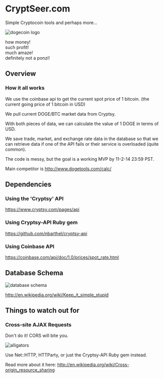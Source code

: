# CryptSeer.com
Simple Cryptocoin tools and perhaps more...  

![dogecoin logo](http://i2.minus.com/iHZZfPu6d8qpF.png "To the moon!")  

how money!    
such profit!    
much amaze!  
definitely not a ponzi!  

## Overview  
### How it all works  
  
We use the coinbase api to get the current spot price of 1 bitcoin. (the current going price of 1 bitcoin in USD)  
  
We pull current DOGE/BTC market data from Cryptsy.  

With both pieces of data, we can calculate the value of 1 DOGE in terms of USD.  

We save trade, market, and exchange rate data in the database so that we can retrieve data if one of the API fails or their service is overloaded (quite common).  

The code is messy, but the goal is a working MVP by 11-2-14 23:59 PST.  

Main competitor is http://www.dogetools.com/calc/  

## Dependencies
### Using the 'Cryptsy' API  

https://www.cryptsy.com/pages/api  

### Using Cryptsy-API Ruby gem  
  
https://github.com/nbarthel/cryptsy-api  

### Using Coinbase API  

https://coinbase.com/api/doc/1.0/prices/spot_rate.html

## Database Schema 

![database schema](http://i1.minus.com/ibazejnJMECRx4.png "Keep It Simple Stupid!")  

http://en.wikipedia.org/wiki/Keep_it_simple_stupid

## Things to watch out for
### Cross-site AJAX Requests
Don't do it! CORS will bite you.  

![alligators](http://i3.minus.com/ibuNfX6paonaHz.jpg)  
  
Use Net::HTTP, HTTParty, or just the Cryptsy-API Ruby gem instead.

Read more about it here: http://en.wikipedia.org/wiki/Cross-origin_resource_sharing

